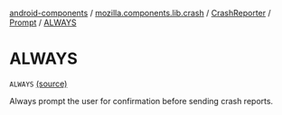 [android-components](../../../index.md) / [mozilla.components.lib.crash](../../index.md) / [CrashReporter](../index.md) / [Prompt](index.md) / [ALWAYS](./-a-l-w-a-y-s.md)

# ALWAYS

`ALWAYS` [(source)](https://github.com/mozilla-mobile/android-components/blob/master/components/lib/crash/src/main/java/mozilla/components/lib/crash/CrashReporter.kt#L241)

Always prompt the user for confirmation before sending crash reports.

